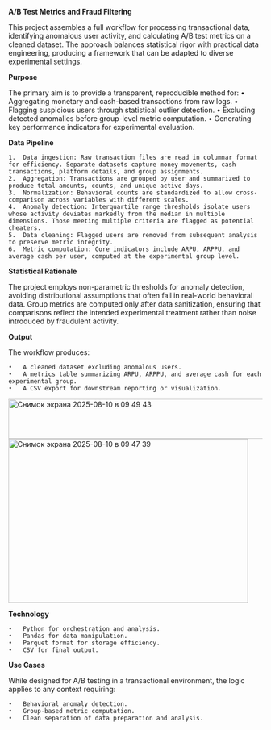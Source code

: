 **A/B Test Metrics and Fraud Filtering**

This project assembles a full workflow for processing transactional data, identifying anomalous user activity, and calculating A/B test metrics on a cleaned dataset. The approach balances statistical rigor with practical data engineering, producing a framework that can be adapted to diverse experimental settings.

**Purpose**

The primary aim is to provide a transparent, reproducible method for:
	•	Aggregating monetary and cash-based transactions from raw logs.
	•	Flagging suspicious users through statistical outlier detection.
	•	Excluding detected anomalies before group-level metric computation.
	•	Generating key performance indicators for experimental evaluation.

**Data Pipeline**

	1.	Data ingestion: Raw transaction files are read in columnar format for efficiency. Separate datasets capture money movements, cash transactions, platform details, and group assignments.
	2.	Aggregation: Transactions are grouped by user and summarized to produce total amounts, counts, and unique active days.
	3.	Normalization: Behavioral counts are standardized to allow cross-comparison across variables with different scales.
	4.	Anomaly detection: Interquartile range thresholds isolate users whose activity deviates markedly from the median in multiple dimensions. Those meeting multiple criteria are flagged as potential cheaters.
	5.	Data cleaning: Flagged users are removed from subsequent analysis to preserve metric integrity.
	6.	Metric computation: Core indicators include ARPU, ARPPU, and average cash per user, computed at the experimental group level.

**Statistical Rationale**

The project employs non-parametric thresholds for anomaly detection, avoiding distributional assumptions that often fail in real-world behavioral data. Group metrics are computed only after data sanitization, ensuring that comparisons reflect the intended experimental treatment rather than noise introduced by fraudulent activity.

**Output**

The workflow produces:

	•	A cleaned dataset excluding anomalous users.
	•	A metrics table summarizing ARPU, ARPPU, and average cash for each experimental group.
	•	A CSV export for downstream reporting or visualization. 
 
<img width="550" height="79" alt="Снимок экрана 2025-08-10 в 09 49 43" src="https://github.com/user-attachments/assets/8476d933-85cb-47a6-8d17-43399dd2dced" />
<img width="475" height="325" alt="Снимок экрана 2025-08-10 в 09 47 39" src="https://github.com/user-attachments/assets/da312c16-1d1f-4cd0-9dd1-9d27e77a9a30" />


**Technology**

	•	Python for orchestration and analysis.
	•	Pandas for data manipulation.
	•	Parquet format for storage efficiency.
	•	CSV for final output.

**Use Cases**

While designed for A/B testing in a transactional environment, the logic applies to any context requiring:

	•	Behavioral anomaly detection.
	•	Group-based metric computation.
	•	Clean separation of data preparation and analysis.
